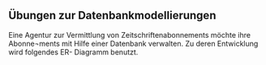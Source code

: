 ## Übungen zur Datenbankmodellierungen 

Eine Agentur zur Vermittlung von Zeitschriftenabonnements möchte ihre Abonne¬ments mit Hilfe einer Datenbank verwalten. Zu deren Entwicklung wird folgendes ER- Diagramm benutzt.
<div hidden>
```
@startuml Verlag
entity Verlag{
    * VerlagsName primary key
    * Vertragsleiter
    * Verlagsaddresse
}

entity Zeitschrift {
    * Titel primary key
    * Ausgabe
    * Preis
}
entity Abonent {
    * Nummer primary key 
    --
    * Name
    * Addresse 

}

Verlag "1" -- "n" Zeitschrift : verlegt
'' Esgit einen Verlag und dieser hat Viele Zeitschriften im Angebot
Zeitschrift "n" -- "m" Abonent: bezieht | Dauer  | Beginn 
'' Es gibt viele Abonenten diese können viele unterschiedliche Zeitschriften beziehen
@enduml
```
</div>
 ![] (Verlag.svg)